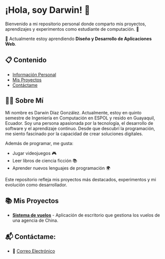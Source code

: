 # ¡Hola, soy Darwin! 👋

Bienvenido a mi repositorio personal donde comparto mis proyectos, aprendizajes y experimentos como estudiante de computación. 🚀

🌱 Actualmente estoy aprendiendo **Diseño y Desarrollo de Aplicaciones Web**.

## 📋 Contenido

- [Información Personal](#sobre-mí-🧑‍💻)
- [Mis Proyectos](#mis-proyectos-📚)
- [Contáctame](#contáctame-📬)

## 🧑‍💻 Sobre Mí 

Mi nombre es Darwin Díaz González. Actualmente, estoy en quinto semestre de Ingeniería en Computación en ESPOL y resido en Guayaquil, Ecuador. Soy una persona apasionada por la tecnología, el desarrollo de software y el aprendizaje continuo. Desde que descubrí la programación, me siento fascinado por la capacidad de crear soluciones digitales.

Además de programar, me gusta:

- Jugar videojuegos 🎮
- Leer libros de ciencia ficción 📚
- Aprender nuevos lenguajes de programación 🌍

Este repositorio refleja mis proyectos más destacados, experimentos y mi evolución como desarrollador.

## 📚 Mis Proyectos

- [**Sistema de vuelos**](https://github.com/Darwin4050E/Sistema-Aeropuerto) - Aplicación de escritorio que gestiona los vuelos de una agencia de China.

## 📬 Contáctame:

- 📧 [Correo Electrónico](dldiaz@espol.edu.ec)
